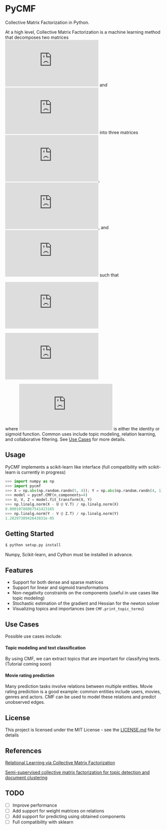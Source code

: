# PyCMF
Collective Matrix Factorization in Python. 

At a high level, Collective Matrix Factorization is a machine learning method that decomposes two matrices
 ![equation](http://latex.codecogs.com/gif.latex?X) and ![equation](http://latex.codecogs.com/gif.latex?Y) into three matrices 
 ![equation](http://latex.codecogs.com/gif.latex?U), ![equation](http://latex.codecogs.com/gif.latex?V), and 
 ![equation](http://latex.codecogs.com/gif.latex?Z) 
 such that 
 
![equation](http://latex.codecogs.com/gif.latex?X%20%5Capprox%20f%28UV%5ET%29)  

![equation](http://latex.codecogs.com/gif.latex?Y%20%5Capprox%20f%28VZ%5ET%29)

where ![equation](http://latex.codecogs.com/gif.latex?f) is either the identity or sigmoid function.
Common uses include topic modeling, relation learning, and collaborative filtering. See [Use Cases](https://github.com/smn-ailab/PyCMF#use-cases) for more details.

## Usage
PyCMF implements a scikit-learn like interface (full compatibility with scikit-learn is currently in progress)

```python
>>> import numpy as np                                                                                          
>>> import pycmf 
>>> X = np.abs(np.random.randn(5, 4)); Y = np.abs(np.random.randn(4, 1))
>>> model = pycmf.CMF(n_components=4)
>>> U, V, Z = model.fit_transform(X, Y)
>>> np.linalg.norm(X - U @ V.T) / np.linalg.norm(X)
0.00010788067541423165
>>> np.linalg.norm(Y - V @ Z.T) / np.linalg.norm(Y)
1.2829730942643831e-05
```

## Getting Started
```bash
$ python setup.py install
```
Numpy, Scikit-learn, and Cython must be installed in advance.

## Features
- Support for both dense and sparse matrices
- Support for linear and sigmoid transformations
- Non-negativity constraints on the components (useful in use cases like topic modeling)
- Stochastic estimation of the gradient and Hessian for the newton solver
- Visualizing topics and importances (see `CMF.print_topic_terms`)

## Use Cases
Possible use cases include:

#### Topic modeling and text classification
By using CMF, we can extract topics that are important for classifying texts. (Tutorial coming soon)

#### Movie rating prediction
Many prediction tasks involve relations between multiple entities. Movie rating prediction is a good example: common entities include users, movies, genres and actors. CMF can be used to model these relations and predict unobserved edges.

## License
This project is licensed under the MIT License - see the [LICENSE.md](LICENSE.md) file for details

## References
[Relational Learning via Collective Matrix Factorization](http://www.cs.cmu.edu/~ggordon/singh-gordon-kdd-factorization.pdf)

[Semi-supervised collective matrix factorization for topic detection and document clustering](http://ieeexplore.ieee.org/document/8005460/)

## TODO
- [ ] Improve performance
- [ ] Add support for weight matrices on relations
- [ ] Add support for predicting using obtained components
- [ ] Full compatibility with sklearn
